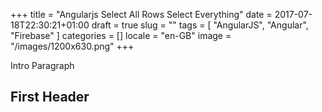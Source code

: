 +++
title = "Angularjs Select All Rows Select Everything"
date = 2017-07-18T22:30:21+01:00
draft = true
slug = ""
tags = [ "AngularJS", "Angular", "Firebase" ]
categories = []
locale = "en-GB"
image = "/images/1200x630.png"
+++

Intro Paragraph

<!--more-->

## First Header
